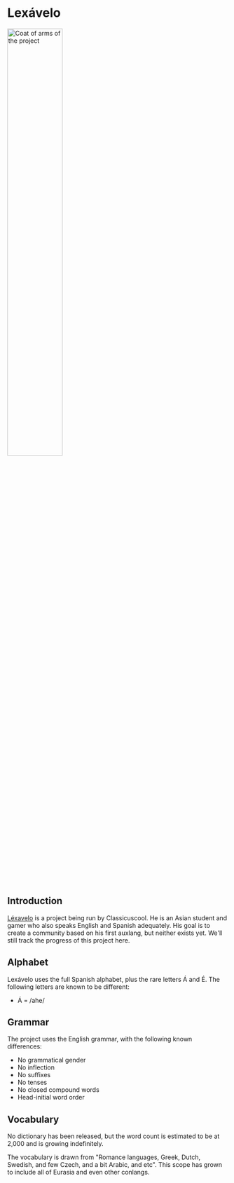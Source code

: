 # Lexávelo
<img src="https://static.wikia.nocookie.net/lexavelo/images/b/bd/Lexavelo_logo1%3Bjpeg.jpg/revision/latest" alt = "Coat of arms of the project" height = 50%>

## Introduction
[Léxavelo](https://youtube.com/@Lexavelo-language-commitee) is a project being run by Classicuscool. He is an Asian student and gamer who also speaks English and Spanish adequately. His goal is to create a community based on his first auxlang, but neither exists yet. We'll still track the progress of this project here.

## Alphabet
Lexávelo uses the full Spanish alphabet, plus the rare letters Á and É. The following letters are known to be different:
- Á = /ahe/

## Grammar
The project uses the English grammar, with the following known differences:
- No grammatical gender
- No inflection
- No suffixes
- No tenses
- No closed compound words
- Head-initial word order

## Vocabulary
No dictionary has been released, but the word count is estimated to be at 2,000 and is growing indefinitely.

The vocabulary is drawn from "Romance languages, Greek, Dutch, Swedish, and few Czech, and a bit Arabic, and etc". This scope has grown to include all of Eurasia and even other conlangs.
